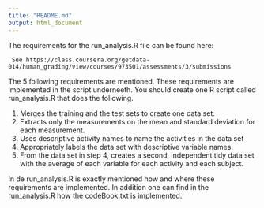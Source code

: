 ```yaml
---
title: "README.md"
output: html_document
---
```


The requirements for the run_analysis.R file can be found here:
```
 See https://class.coursera.org/getdata-014/human_grading/view/courses/973501/assessments/3/submissions
```
 The 5 following requirements are mentioned. These requirements are implemented in the script underneeth. 
 You should create one R script called run_analysis.R that does the following. 
 1. Merges the training and the test sets to create one data set.
 2. Extracts only the measurements on the mean and standard deviation for each measurement. 
 3. Uses descriptive activity names to name the activities in the data set
 4. Appropriately labels the data set with descriptive variable names. 
 5. From the data set in step 4, creates a second, independent tidy data set with the average of each variable for each activity and each subject.

In de run_analysis.R is exactly mentioned how and where these requirements are implemented.
In addition one can find in the run_analysis.R how the codeBook.txt is implemented.